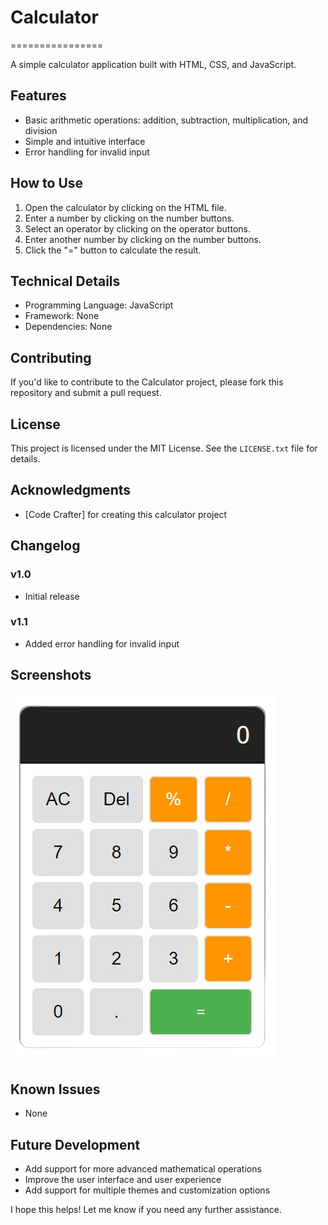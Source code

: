 # Calculator
================

A simple calculator application built with HTML, CSS, and JavaScript.

## Features

* Basic arithmetic operations: addition, subtraction, multiplication, and division
* Simple and intuitive interface
* Error handling for invalid input

## How to Use

1. Open the calculator by clicking on the HTML file.
2. Enter a number by clicking on the number buttons.
3. Select an operator by clicking on the operator buttons.
4. Enter another number by clicking on the number buttons.
5. Click the "=" button to calculate the result.

## Technical Details

* Programming Language: JavaScript
* Framework: None
* Dependencies: None

## Contributing

If you'd like to contribute to the Calculator project, please fork this repository and submit a pull request.

## License

This project is licensed under the MIT License. See the `LICENSE.txt` file for details.

## Acknowledgments

* [Code Crafter] for creating this calculator project

## Changelog

### v1.0

* Initial release

### v1.1

* Added error handling for invalid input

## Screenshots

![Calculator](calculator.png)

## Known Issues

* None

## Future Development

* Add support for more advanced mathematical operations
* Improve the user interface and user experience
* Add support for multiple themes and customization options

I hope this helps! Let me know if you need any further assistance.
